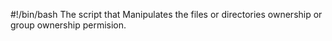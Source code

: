 #!/bin/bash
The script that Manipulates the files or directories ownership or group ownership permision.

